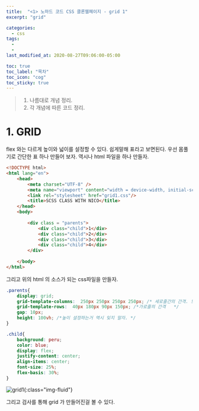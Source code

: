 ```yaml
---
title:  "<1> 노마드 코드 CSS 클론웹페이지 - grid 1"
excerpt: "grid"

categories:
  - css
tags:
  - 
  - 
last_modified_at: 2020-08-27T09:06:00-05:00

toc: true
toc_label: "목차"
toc_icon: "cog"
toc_sticky: true
---
```


> 1. 나름대로 개념 정리.  
> 2. 각 개념에 따른 코드 정리.  


# 1. GRID

flex 와는 다르게 높이와 넓이를 설정할 수 있다. 쉽게말해 표라고 보면된다. 우선 몸풀기로 간단한 표 하나 만들어 보자. 역시나 html 파일을 하나 만들자.

```html
<!DOCTYPE html>
<html lang="en">
    <head>
        <meta charset="UTF-8" />
        <meta name="viewport" content="width = device-width, initial-scale = 1.0" />
        <link rel="stylesheet" href="grid1.css"/>
        <title>SCSS CLASS WITH NICO</title>
    </head>
    <body>
        
        <div class = "parents">          
            <div class="child">1</div>
            <div class="child">2</div>
            <div class="child">3</div>
            <div class="child">4</div>
        </div>        
            
    </body>
</html>
```
그리고 위의 html 의 소스가 되는 css파일을 만들자.

```css
.parents{
    display: grid;    
    grid-template-columns:  250px 250px 250px 250px; /* 세로줄간의 간격. 또는 repeat(4, 250px) 라고 해도 된다. 개발자들은 반복을 싫어하다 못해 혐오하는 것 같다.  */
    grid-template-rows:  40px 180px 90px 150px; /*가로줄의 간격   */
    gap: 10px;
    height: 100vh; /*높이 설정하는거 역시 잊지 말자. */
}

.child{    
    background: peru;
    color: blue;    
    display: flex;
    justify-content: center;
    align-items: center; 
    font-size: 25%;
    flex-basis: 30%;
}
```

![grid1](https://yeonghunko.github.io/assets/img/css/grid1.png){:class="img-fluid"}

그리고 검사를 통해 grid 가 만들어진걸 볼 수 있다.


